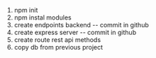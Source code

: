 1. npm init
2. npm instal modules
3. create endpoints backend -- commit in github
4. create express server -- commit in github
5. create route rest api methods
7. copy db from previous project

